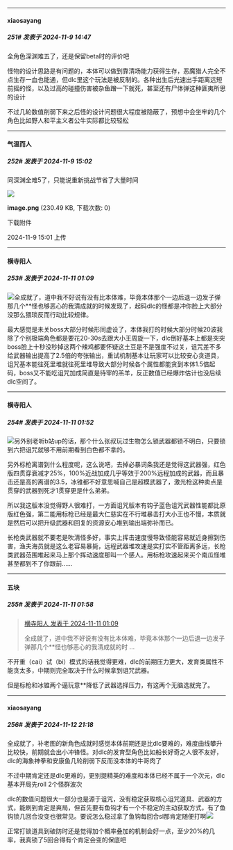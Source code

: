 ﻿
*****

####  xiaosayang  
##### 251#       发表于 2024-11-9 14:47

全角色深渊难五了，还是保留beta时的评价吧

怪物的设计思路是有问题的，本体可以做到靠清场能力获得生存，恶魔猎人完全不点生存一血也能通，但dlc里这个玩法是被反制的。各种出生后光速出手距离远短前摇的怪，以及过高的碰撞伤害被杂鱼蹭一下就死，甚至还有尸体弹这种匪夷所思的设计

不过几轮数值削弱下来之后怪的设计问题很大程度被隐蔽了，预想中会坐牢的几个角色比如野人和平主义者公牛实际都比较轻松


*****

####  气温而人  
##### 252#       发表于 2024-11-9 15:02

同深渊全难5了，只能说重新挑战节省了大量时间

<img src="https://img.saraba1st.com/forum/202411/09/150149l89dj7jec5m95735.png" referrerpolicy="no-referrer">

<strong>image.png</strong> (230.49 KB, 下载次数: 0)

下载附件

2024-11-9 15:01 上传


*****

####  横寺阳人  
##### 253#       发表于 2024-11-11 01:09

<img src="https://static.saraba1st.com/image/smiley/face2017/067.png" referrerpolicy="no-referrer">全成就了，道中我不好说有没有比本体难，毕竟本体那个一边后退一边发子弹那几个**怪也够恶心的我清成就的时候发现了，起码dlc的怪都是冲你脸上大部分没那么猥琐反而行动比较规律。

最大感觉是未关boss大部分时候形同虚设了，本体我打的时候大部分时候20波我除了个别极端角色都是要花20-30s去跟大小王周旋一下，dlc倒好基本上都是突突boss脸上十秒没秒掉这两个辣鸡都要怀疑这土豆是不是强度不过关，诅咒差不多给武器输出提高了2.5倍的夸张输出，重试机制基本让玩家可以比较安心贪道具，诅咒基本能往死里堆就往死里堆导致大部分时候各个属性都能贪到本体1.5倍起码，boss又不能吃诅咒加成简直是待宰的羔羊，反正数值已经爆炸估计也没后续dlc空间了。


*****

####  横寺阳人  
##### 254#       发表于 2024-11-11 01:52

<img src="https://static.saraba1st.com/image/smiley/face2017/049.png" referrerpolicy="no-referrer">另外别老听b站up的话，那个什么张叔玩过生物怎么锁武器都锁不明白，只要锁到六把诅咒就够不用前期看到白色都不拿的。

另外标枪离谱到什么程度呢，这么说吧，去掉必暴词条我还是觉得这武器强，红色版四贯穿衰减才25%，100%近战加成几乎等效于200%远程加成的武器，而且暴击还是高的离谱的3.5，冰锥都不好意思喊自己是超模武器了，激光枪这种卖点是贯穿的武器到死才1贯穿更是什么弟弟。

所以我这版本没觉得野人很难打，一方面诅咒版本有钩子蓝色诅咒武器性能都比原版红色强，第二能用标枪已经是最大仁慈实在不行堆暴击打大小王也不慢，本质就是然后可以把升级武器和回复的资源安心堆到输出端弥补而已。

长枪类武器就不要老是吹清怪多好，事实上挥击速度慢导致怪能容易就近身擦到伤害，渔夫海员就是这么老容易暴毙，远程武器堆攻速是实打实不管距离多远，长枪类武器范围堆起来马上那个挥动速度那叫一个感人。用标枪攻速起来买个南瓜怪堆甚至都到不了你跟前……


*****

####  五块  
##### 255#       发表于 2024-11-11 01:58

<blockquote><a href="httphttps://bbs.saraba1st.com/2b/forum.php?mod=redirect&amp;goto=findpost&amp;pid=66667612&amp;ptid=2202324" target="_blank">横寺阳人 发表于 2024-11-11 01:09</a>

全成就了，道中我不好说有没有比本体难，毕竟本体那个一边后退一边发子弹那几个**怪也够恶心的我清成就的时 ...</blockquote>
不开重（cai）试（bi）模式的话我觉得更难，dlc的前期压力更大，发育类属性不能贪太多，中期则完全取决于什么时候拿到诅咒武器。

但是标枪和冰锥两个逼玩意**降低了武器选择压力，有这两个无脑选就完了。


*****

####  xiaosayang  
##### 256#       发表于 2024-11-12 21:18

全成就了，补老图的新角色成就时感觉本体前期还是比dlc要难的，难度曲线攀升比较快，前期就会出小冲锋怪。对dlc的发育型角色比如船长好奇之人很不友好，dlc的海象神拳和安康鱼几轮削弱下反而没本体的牛哥肉了

不过中期肯定还是dlc更难的，更别提精英的难度和本体已经不属于一个次元，dlc基本开局先roll 2个怪群波次

dlc的数值问题很大一部分也是源于诅咒，没有稳定获取核心诅咒道具、武器的方式，能刷到肯定是爽局，但首先要有鱼钩才有一个不稳定的主动获取方式，有了鱼钩锁几回合没变也很常见。要说怎么稳过拿了鱼钩每回合sl那肯定随便打啊<img src="https://static.saraba1st.com/image/smiley/face2017/053.png" referrerpolicy="no-referrer">

正常打锁道具到破防时还是觉得加个概率叠加的机制会好一点，至少20%的几率，我真锁了5回合得有个肯定会变的保底吧

